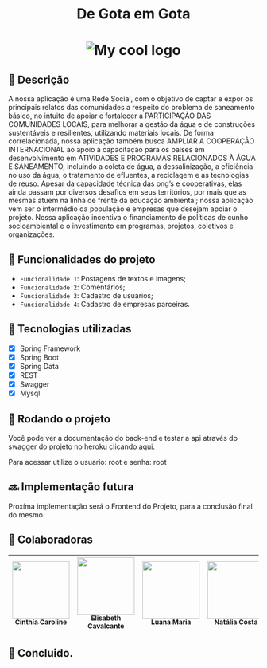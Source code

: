 <h1 align="center"> De Gota em Gota </h1>
<h1 align="center"> <img src="https://imgur.com/sxtLGTr.png" alt="My cool logo"/> </h1>


<h2>📝 Descrição</h2>
A nossa aplicação é uma Rede Social, com o objetivo de captar e expor os principais relatos das comunidades a respeito do problema de saneamento básico, no intuito de apoiar e fortalecer a PARTICIPAÇÃO DAS COMUNIDADES LOCAIS, para melhorar a gestão da água e de construções sustentáveis e resilientes, utilizando materiais locais. De forma correlacionada, nossa aplicação também busca AMPLIAR A COOPERAÇÃO INTERNACIONAL  ao apoio à capacitação para os países em desenvolvimento em ATIVIDADES E PROGRAMAS RELACIONADOS À ÁGUA E SANEAMENTO, incluindo a coleta de água, a dessalinização, a eficiência no uso da água, o tratamento de efluentes, a reciclagem e as tecnologias de reuso. Apesar da capacidade técnica das ong’s e cooperativas, elas ainda passam por diversos desafios em seus territórios, por mais que as mesmas atuem na linha de frente da educação ambiental; nossa aplicação vem ser o intermédio da população e empresas que desejam apoiar o projeto. Nossa aplicação incentiva o financiamento de políticas de cunho socioambiental e o investimento em programas, projetos, coletivos e organizações.

## :hammer: Funcionalidades do projeto

- `Funcionalidade 1`: Postagens de textos e imagens;
- `Funcionalidade 2`: Comentários;
- `Funcionalidade 3`: Cadastro de usuários;
- `Funcionalidade 4`: Cadastro de empresas parceiras.

<h2>🔧 Tecnologias utilizadas</h2>

- [x] Spring Framework
- [x] Spring Boot
- [x] Spring Data
- [x] REST
- [x] Swagger
- [x] Mysql

<h2 align>🚀 Rodando o projeto</h2>
Você pode ver a documentação do back-end e testar a api através do swagger do projeto no heroku clicando <a href="https://degotaemgota.herokuapp.com/swagger-ui/index.html" rel="nofollow">aqui.</a>


<p>Para acessar utilize o usuario: root e senha: root</p> 

<linha de comando>
  <h2>🔜 Implementação futura</h2>
Proxíma implementação será o Frontend do Projeto, para a conclusão final do mesmo.
  
<h2 >🤝 Colaboradoras</h2>

  
| [<img src="https://avatars.githubusercontent.com/u/108000976?v=4" width=115><br><sub>Cinthía Caroline</sub>](https://github.com/cinthiacash) |  [<img src="https://avatars.githubusercontent.com/u/103153685?v=4" width=115><br><sub>Elisabeth Cavalcante</sub>](https://github.com/ElisCavalcante) |  [<img src="https://avatars.githubusercontent.com/u/84357261?v=4" width=115><br><sub>Luana Maria</sub>](https://github.com/luanamarialuuz) |  [<img src="https://avatars.githubusercontent.com/u/107437584?v=4" width=115><br><sub>Natália Costa</sub>](https://github.com/nataliaccs) | [<img src="https://avatars.githubusercontent.com/u/104395080?v=4" width=115><br><sub>Rebeka Sena</sub>](https://github.com/rebekacardososena) |
| :---: | :---: | :---: | :---: | :---: |

  
  <h2>🎯 Concluido.</h2>

